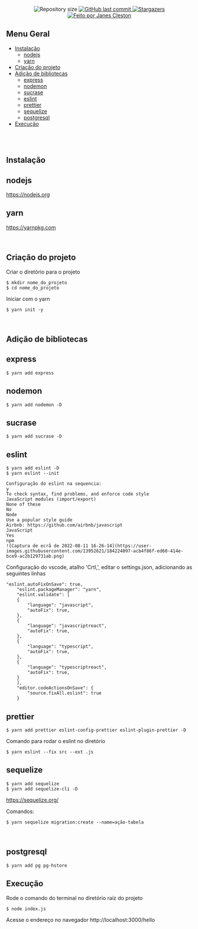 <p align="center">
  <img alt="Repository size" src="https://img.shields.io/github/repo-size/jcleston/app-nodejs">
  <a href="https://github.com/jcleston/app-nodejs/commits/main">
    <img alt="GitHub last commit" src="https://img.shields.io/github/last-commit/jcleston/app-nodejs">
  </a>
   <a href="https://github.com/jcleston/app-nodejs/stargazers">
    <img alt="Stargazers" src="https://img.shields.io/github/stars/jcleston/app-nodejs?style=social">
  </a>
  <a href="https://www.linkedin.com/in/janescleston/">
    <img alt="Feito por Janes Cleston" src="https://img.shields.io/badge/feito%20por-Janes%20Cleston-%237519C1">
  </a>
</p>


## Menu Geral
<!--ts-->
 * [Instalação](#instalação)
    * [nodejs](#nodejs)
    * [yarn](#yarn)
 * [Criação do projeto](#criação-do-projeto)
 * [Adição de bibliotecas](#adição-de-bibliotecas)
    * [express](#express)
    * [nodemon](#nodemon)
    * [sucrase](#sucrase)
    * [eslint](#eslint)
    * [prettier](#prettier)
    * [sequelize](#sequelize)
    * [postgresql](#postgresql)
* [Execução](#execução)

<!--te-->
<br /><br />

## Instalação
## nodejs
https://nodejs.org

## yarn
https://yarnpkg.com

<br />

## Criação do projeto

Criar o diretório para o projeto
```shell
$ mkdir nome_do_projeto
$ cd nome_do_projeto
```

Iniciar com o yarn
```shell
$ yarn init -y
```
<br />

## Adição de bibliotecas
## express
```shell
$ yarn add express
```

## nodemon
```shell
$ yarn add nodemon -D
```

## sucrase
```shell
$ yarn add sucrase -D
```

## eslint
```shell
$ yarn add eslint -D
$ yarn eslint --init

Configuração do eslint na sequencia:
y
To check syntax, find problems, and enforce code style
JavaScript modules (import/export)
None of these
No
Node
Use a popular style guide
Airbnb: https://github.com/airbnb/javascript
JavaScript
Yes
npm
![Captura de ecrã de 2022-08-11 16-26-14](https://user-images.githubusercontent.com/13952621/184224097-acb4f86f-ed60-414e-bce9-ac2b129731ab.png)
```

Configuração do vscode, atalho 'Crtl,', editar o settings.json, adicionando as seguintes linhas
```shell
"eslint.autoFixOnSave": true,
    "eslint.packageManager": "yarn",
    "eslint.validate": [
    {
        "language": "javascript",
        "autoFix": true,
    },
    {
        "language": "javascriptreact",
        "autoFix": true,
    },
    {
        "language": "typescript",
        "autoFix": true,
    },
    {
        "language": "typescriptreact",
        "autoFix": true,
    }
    ],
    "editor.codeActionsOnSave": {
        "source.fixAll.eslint": true
    }
```

## prettier
```shell
$ yarn add prettier eslint-config-prettier eslint-plugin-prettier -D
```

Comando para rodar o eslint no diretório
```shell
$ yarn eslint --fix src --ext .js
```

## sequelize
```shell
$ yarn add sequelize
$ yarn add sequelize-cli -D
```
https://sequelize.org/

Comandos:
```shell
$ yarn sequelize migration:create --name=ação-tabela
```

<br />


## postgresql
```shell
$ yarn add pg pg-hstore
```

## Execução
Rode o comando do terminal no diretório raiz do projeto
```shell
$ node index.js
```
Acesse o endereço no navegador
http://localhost:3000/hello

<br />

